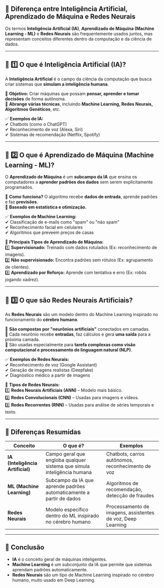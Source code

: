## 📌 Diferença entre Inteligência Artificial, Aprendizado de Máquina e Redes Neurais

Os termos **Inteligência Artificial (IA)**, **Aprendizado de Máquina (Machine Learning - ML)** e **Redes Neurais** são frequentemente usados juntos, mas representam conceitos diferentes dentro da computação e da ciência de dados.

---
## 📌 1️⃣ O que é **Inteligência Artificial (IA)?**

A **Inteligência Artificial** é o campo da ciência da computação que busca criar sistemas que **simulam a inteligência humana**.

🔹 **Objetivo:** Criar máquinas que possam **pensar, aprender e tomar decisões** de forma autônoma.  
🔹 **Abrange várias técnicas**, incluindo **Machine Learning, Redes Neurais, Algoritmos Genéticos**, etc.

✅ **Exemplos de IA:**  
✔ Chatbots (como o ChatGPT)  
✔ Reconhecimento de voz (Alexa, Siri)  
✔ Sistemas de recomendação (Netflix, Spotify)

---
## 📌 2️⃣ O que é **Aprendizado de Máquina (Machine Learning - ML)?**

O **Aprendizado de Máquina** é um **subcampo da IA** que ensina os computadores a **aprender padrões dos dados** sem serem explicitamente programados.

🔹 **Como funciona?** O algoritmo recebe **dados de entrada**, aprende padrões e faz **previsões**.  
🔹 **Baseado em estatística e otimização.**

✅ **Exemplos de Machine Learning:**  
✔ Classificação de e-mails como "spam" ou "não spam"  
✔ Reconhecimento facial em celulares  
✔ Algoritmos que preveem preços de casas

📌 **Principais Tipos de Aprendizado de Máquina:**  
1️⃣ **Supervisionado:** Treinado com dados rotulados (Ex: reconhecimento de imagens).  
2️⃣ **Não supervisionado:** Encontra padrões sem rótulos (Ex: agrupamento de clientes).  
3️⃣ **Aprendizado por Reforço:** Aprende com tentativa e erro (Ex: robôs jogando xadrez).

---
## 📌 3️⃣ O que são **Redes Neurais Artificiais?**

As **Redes Neurais** são um modelo dentro do Machine Learning inspirado no funcionamento do **cérebro humano**.

🔹 **São compostas por "neurônios artificiais"** conectados em camadas.  
🔹 Cada neurônio recebe **entradas**, faz cálculos e gera **uma saída** para a próxima camada.  
🔹 São usadas especialmente para **tarefa complexas como visão computacional e processamento de linguagem natural (NLP)**.

✅ **Exemplos de Redes Neurais:**  
✔ Reconhecimento de voz (Google Assistant)  
✔ Geração de imagens realistas (Deepfake)  
✔ Diagnóstico médico a partir de imagens

📌 **Tipos de Redes Neurais:**  
1️⃣ **Redes Neurais Artificiais (ANN)** – Modelo mais básico.  
2️⃣ **Redes Convolucionais (CNN)** – Usadas para imagens e vídeos.  
3️⃣ **Redes Recorrentes (RNN)** – Usadas para análise de séries temporais e texto.

---
## 📌 Diferenças Resumidas

|Conceito|O que é?|Exemplos|
|---|---|---|
|**IA (Inteligência Artificial)**|Campo geral que engloba qualquer sistema que simula inteligência humana|Chatbots, carros autônomos, reconhecimento de voz|
|**ML (Machine Learning)**|Subcampo da IA que aprende padrões automaticamente a partir de dados|Algoritmos de recomendação, detecção de fraudes|
|**Redes Neurais**|Modelo específico dentro do ML inspirado no cérebro humano|Processamento de imagens, assistentes de voz, Deep Learning|

---
## 📌 Conclusão

- **IA** é o conceito geral de máquinas inteligentes.
- **Machine Learning** é um subconjunto da IA que permite que sistemas aprendam padrões automaticamente.
- **Redes Neurais** são um tipo de Machine Learning inspirado no cérebro humano, muito usado em Deep Learning.

